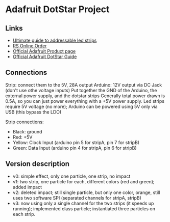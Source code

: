 # Adafruit DotStar Project

## Links
- [Ultimate guide to addressable led strips](https://www.ledyilighting.com/it/the-ultimate-guide-to-addressable-led-strip/)
- [RS Online Order](https://it.rs-online.com/web/p/strisce-led/1245482?gb=s)
- [Official Adafruit Product page](https://www.adafruit.com/product/2328)
- [Official Adafruit DotStar Guide](https://www.ledyilighting.com/it/the-ultimate-guide-to-addressable-led-strip/)

## Connections
Strip: connect them to the 5V, 28A output
Arduino: 12V output via DC Jack (don't use othe voltage inputs)
Put together the GND of the Arduino, the external power supply, and the dotstar strips
Generally total power drawn is 0.5A, so you can just power everything with a +5V power supply.
Led strips require 5V voltage (no more); Arduino can be powered using 5V only via USB (this bypass the LDO)

Strip connections:
- Black: ground
- Red: +5V
- Yellow: Clock Input   (arduino pin 5 for stripA, pin 7 for stripB)
- Green: Data Input     (arduino pin 4 for stripA, pin 6 for stripB)


## Version description
- v0: simple effect, only one particle, one strip, no impact
- v1: two strip, one particle for each, different colors (red and green); added impact
- v2: deleted impact; still single particle, but only one color, orange, still uses two software SPI (separated channels for stripA, stripB)
- v3: now using only a single channel for the two strips (it speeds up running); implemented class particle; instantiated three particles on each strip.